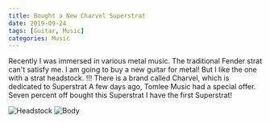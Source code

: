 ```yaml
---
title: Bought a New Charvel Superstrat
date: 2019-09-24
tags: [Guitar, Music]
categories: Music
---
```


Recently I was immersed in various metal music.
The traditional Fender strat can't satisfy me.
I am going to buy a new guitar for metal!
But I like the one with a strat headstock.
!!!
There is a brand called Charvel, which is dedicated to Superstrat
A few days ago, Tomlee Music had a special offer.
Seven percent off bought this Superstrat
I have the first Superstrat!

![Headstock](1.jpg)
![Body](2.jpg)